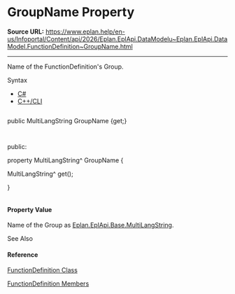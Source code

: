 # GroupName Property

**Source URL:** https://www.eplan.help/en-us/Infoportal/Content/api/2026/Eplan.EplApi.DataModelu~Eplan.EplApi.DataModel.FunctionDefinition~GroupName.html

---

Name of the FunctionDefinition's Group.

Syntax

- [C#](#i-syntax-CS)
- [C++/CLI](#i-syntax-CPP2005)

```
```
public MultiLangString GroupName {get;}
```
```

```
```
public:
property MultiLangString^ GroupName {
   MultiLangString^ get();
}
```
```

#### Property Value

Name of the Group as [Eplan.EplApi.Base.MultiLangString](Eplan.EplApi.Baseu~Eplan.EplApi.Base.MultiLangString.html).



See Also

#### Reference

[FunctionDefinition Class](Eplan.EplApi.DataModelu~Eplan.EplApi.DataModel.FunctionDefinition.html)
  
[FunctionDefinition Members](Eplan.EplApi.DataModelu~Eplan.EplApi.DataModel.FunctionDefinition_members.html)